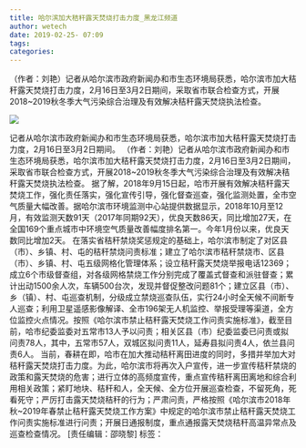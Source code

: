 ```yaml
---
title: 哈尔滨加大秸秆露天焚烧打击力度_黑龙江频道
author: wetech
date: 2019-02-25- 07:09
tags: 
categories: 
---
```

（作者：刘艳）记者从哈尔滨市政府新闻办和市生态环境局获悉，哈尔滨市加大秸秆露天焚烧打击力度，2月16日至3月2日期间，采取省市联合检查方式，开展2018~2019秋冬季大气污染综合治理及有效解决秸秆露天焚烧执法检查。
<!-- more -->
                
<img align="center" border="0" src="http://p2.ifengimg.com/a/2016/0810/204c433878d5cf9size1_w16_h16.png" />
                
            
记者从哈尔滨市政府新闻办和市生态环境局获悉，哈尔滨市加大秸秆露天焚烧打击力度，2月16日至3月2日期间。
（作者：刘艳）记者从哈尔滨市政府新闻办和市生态环境局获悉，哈尔滨市加大秸秆露天焚烧打击力度，2月16日至3月2日期间，采取省市联合检查方式，开展2018~2019秋冬季大气污染综合治理及有效解决秸秆露天焚烧执法检查。
据了解，2018年9月15日起，哈市开展有效解决秸秆露天焚烧工作，强化责任落实，强化宣传引导，强化督查巡查，强化监测处置，全市空气质量大幅改善。据哈尔滨市环境监测中心站提供数据显示，2018年10月至12月，有效监测天数91天（2017年同期92天），优良天数86天，同比增加27天，在全国169个重点城市中环境空气质量改善幅度排名第一。今年1月份以来，优良天数同比增加2天。
在落实省秸秆禁烧奖惩规定的基础上，哈尔滨市制定了对区县（市）、乡镇、村、屯的秸秆禁烧问责标准；建立了哈尔滨市秸秆禁烧市、区县（市）、乡镇、村、屯五级网格化管理体系；设立秸秆露天焚烧举报电话12369；成立6个市级督查组，对各级网格禁烧工作分别完成了覆盖式督查和派驻督查；累计出动1500余人次，车辆500台次，发现并督促整改问题81个；建立区县（市）、乡（镇）、村、屯巡查机制，分级成立禁烧巡查队伍，实行24小时全天候不间断专人巡查；利用卫星遥感影像解译、全市196架无人机监控、举报受理等渠道，全方位监控火点情况。按照《哈尔滨市禁止秸秆露天焚烧工作问责实施标准》，截至目前，哈市纪委监委对五常市13人予以问责；相关区县（市）纪委监委已问责或拟问责78人，其中，五常市57人，双城区拟问责11人，延寿县拟问责4人，依兰县问责6人。
当前，春耕在即，哈市在加大推动秸秆离田进度的同时，多措并举加大对秸秆露天焚烧打击力度。为此，哈尔滨市将再次入户宣传，进一步宣传秸秆禁烧的政策和露天焚烧的危害；进行立体的高频度宣传，重点宣传秸秆离田离地和综合利用相关政策；紧盯地块、秸秆和人，全天候、全方位开展巡查检查，不留死角，死看死守；严厉打击露天焚烧秸秆的行为；严肃问责，严格按照《哈尔滨市2018年秋~2019年春禁止秸秆露天焚烧工作方案》中规定的哈尔滨市禁止秸秆露天焚烧工作问责实施标准进行问责；开展日通报制度，重点通报露天焚烧秸秆高温异常点及巡查检查情况。
[责任编辑：邵晓黎]
标签：
 
             
